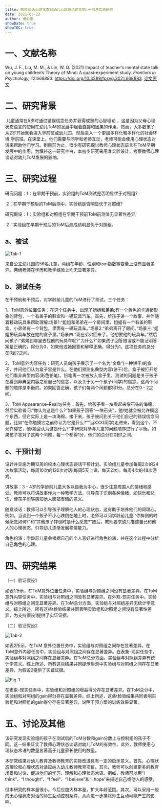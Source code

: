 ```yaml
---
title: 教师谈话心理状态对幼儿心理理论的影响:一项准实验研究
date: 2021-05-23
author: 谢心雨
showDate: true
showTOC: true
---
```


# 一、文献名称

Wu, J. F., Liu, M. M., & Lin, W. Q. (2021)  Impact of teacher’s mental state talk on young children’s Theory of Mind: A quasi-experiment study. *Frontiers in Psychology, 12:668883*. https://doi.org/10.3389/fpsyg.2021.668883.
[论文原文](../Source_Files/2021-05-23-XXY1.pdf)

# 二、研究背景

​		儿童通常在5岁时通过错误信念任务并获得成熟的心智理论 ，这是因为父母心理状态语言的使用在幼儿ToM的发展中起着直接和因果的作用。然而，大多数孩子从2岁开始就会进入学前班或幼儿园，然后进入一个更加多样化和多样化的社会环境:学前班。在课堂上，他们需要与同学和老师互动，老师可能会使用心理状态对话来帮助他们学习。到目前为止，很少有研究探讨教师心理状态语言在ToM早期发展中的作用。为填补这一研究空白，本初步研究采用准实验设计，考察教师心理谈话对幼儿ToM发展的影响。

# 三、研究过程

研究问题：1：在早期干预前，实验组的ToM测试是否明显优于对照组?

​					2：在早期干预后的ToM后测中，实验组是否明显优于对照组?

研究假设：1：实验组和对照组在早期干预前ToM前测值无显著性差异;

​					2：实验组在早期干预后的ToM后测成绩明显优于对照组。

## a、被试

![Tab-1](../Supporting_Information/2021-05-23-XXY1-Tab-1.png)

来自公立幼儿园的56名儿童，两组在年龄、性别和tom指数等变量上没有显著差异。两组老师在学历和教学经验上均无显著差异。

## b、测试任务

在干预前和干预后，对学龄前儿童的ToM进行了测试，三个任务：

1、ToM意外位置任务：在这个任务中，出现了姐姐和弟弟;有一个黄色的卡通猪形象的背包，一个有盖子的鞋盒和一辆玩具汽车。首先，给孩子讲一个故事，并伴随着移动玩具来帮助理解:场景1:“姐姐和弟弟在一个房间里。姐姐有一个有盖的鞋盒。小弟弟有一个背包，里面有一辆玩具车。”场景2:“弟弟离开了房间。”场景三:“姐姐把玩具车放在她的盒子里。”场景四:“现在弟弟回来了。他想要他的玩具车。”然后问孩子:“弟弟到哪里去找他的玩具车呢?”为什么?”如果孩子回答错误或不能证明答案是正确的，得分为0，如果他或她回答和解释正确，得分为1。这项任务的总分在0到2之间。

2、ToM意外内容任务：研究人员向孩子展示了一个名为“金鱼”(一种饼干)的盒子，并问他们认为盒子里是什么。在他们预测出典型内容(饼干)后，盒子被打开给他们看非典型内容(彩色铅笔)。铅笔再一次被放入盒子里，测试的问题是关于孩子在看到非典型内容之前自己的信念，以及关于另一个孩子(同学)的信念。这两个问题的顺序是平衡的。如果回答正确，孩子们每两个问题都得1分。总分在0 - 2之间。

3、ToM Appearance–Reality任务：首先，给孩子看一块看起来像石头的海绵，然后实验者问:“你认为这是什么?”如果孩子回答“一块石头”，他/她就会被允许摸这个东西，但它实际上是一块海绵。接下来，孩子被问到关于他们自己的错误信念问题，比如“在你触摸它之前你认为它是什么?”“当XXX(同学)走进来，看到这个，不允许碰它，他/她会认为这是什么?”本研究对参与儿童的问题顺序进行了平衡。如果孩子答对了这两个问题，每一个都得1分，他们的总分在0到1之间。

## c、干预计划

设计并实施为期12周的校本心理状态谈话干预计划。实验组儿童参加每周2次的24次故事活动，每周10次的120次对话(每周5天上课，每天2次)，每周4次的48次游戏。

讲故事：3 - 4岁的学龄前儿童大多以自我为中心，很少注意周围人的情绪和感受。教师可以将讲故事作为一种教学方法，引导孩子识别各种情绪，如快乐和悲伤，使孩子能够感知他人面部表情的意义。

随意谈话：教师可以引导孩子理解他人的心理状态，这有助于培养他们的同理心。例如，当谈到一个孩子不小心跌倒在地上时，老师可以问学龄前儿童:“你摔倒的时候感觉如何?”和“其他孩子摔倒时是什么感觉?”随后，教师要求幼儿描述自己和他人的心理状态，引导幼儿逐渐发展移情能力。

角色扮演：学龄前儿童会根据自己的个人喜好进行角色扮演，并在这个过程中分析自己角色的心理。

# 四、研究结果

（一）验证假设1

如表1所示，在ToM意外位置任务中，实验组与对照组之间没有显著差异。在ToM意外内容任务中，实验组与对照组之间没有显著差异。在外观-现实任务中，实验组与对照组之间无显著差异。在ToM总分方面，实验组与对照组差异无统计学意义。综上所述，所有这些t检验结果共同表明实验组和对照组之间没有显著性差异，为支持假设1提供了实证证据。

（二）验证假设2

![Tab-2](../Supporting_Information/2021-05-23-XXY1-Tab-2.png)

如表2所示，在ToM 意外位置任务中，实验组与对照组之间存在显著差异。在ToM意外内容任务中，实验组与对照组之间存在显著差异。在表象-现实任务中，实验组与对照组之间存在显著差异。在ToM总分方面，实验组与对照组差异有统计学意义。综上所述，所有这些结果共同提示后测中实验组与对照组之间存在显著差异，为假设2提供了实证证据。

![Fig-1](../Supporting_Information/2021-05-23-XXY1-Fig-1.png)

在表象-现实任务中，实验组和对照组的增益得分存在显著差异。在ToM总分中，实验组和对照组的gain得分存在显著差异。综上所述，这些t检验结果共同表明实验组和对照组的gain得分存在显著差异，说明干预方案的训练效果显著。

# 五、讨论及其他

该研究发现实验组的孩子在测试后的ToM分数和gain分数上与控制组的孩子不同。这一结果证实了教师心理状态谈话对幼儿ToM的有效性。此外，教师使用心理状态术语的数量显著高于儿童家长使用的数量。

本研究结果对幼儿教育及教师教育的实际改进具有一定的启示意义。首先，心理状态理论和心理状态对话应纳入幼儿教师教育项目。其次，教师可以创建更多的教育场景和讨论，促进他们的学习、理解和心理状态术语。例如，教师可以用“I think”、“I thought”、“I feel”、“I believe”和“I hope”来描述自己或他人的感受。

但本研究的样本量很小。今后应加大样本量，扩大年龄范围。其次，可以采用一般的无心理状态对话的师生互动控制条件，从而进一步排除师生互动可能产生的影响。
